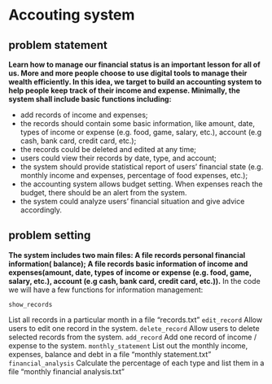 # Accouting system
## problem statement
**Learn how to manage our financial status is an important lesson for all of us. More and more people choose to use digital tools to manage their wealth efficiently. In this idea, we target to build an accounting system to help people keep track of their income and expense. Minimally, the system shall include basic functions including:**
- add records of income and expenses; 
- the records should contain some basic information, like amount, date, types of income or expense (e.g. food, game, salary, etc.), account (e.g cash, bank card, credit card, etc.); 
- the records could be deleted and edited at any time; 
- users could view their records by date, type, and account; 
- the system should provide statistical report of users’ financial state (e.g. monthly income and expenses, percentage of food expenses, etc.); 
- the accounting system allows budget setting. When expenses reach the budget, there should be an alert from the system. 
- the system could analyze users’ financial situation and give advice accordingly.
## problem setting
**The system includes two main files:
A file records personal financial information( balance);
A file records basic information of income and expenses(amount, date, types of income or expense (e.g. food, game, salary, etc.), account (e.g cash, bank card, credit card, etc.)).**
In the code we will have a few functions for information management:
```
show_records
```
List all records in a particular month in a file “records.txt”
`edit_record`
Allow users to edit one record in the system.
`delete_record`
Allow users to delete selected records from the system.
`add_record`
Add one record of income / expense to the system.
`monthly_statement`
List out the monthly income, expenses,  balance and debt in a file “monthly statement.txt”
`financial_analysis`
Calculate the percentage of each type and list them in a file “monthly financial analysis.txt”
